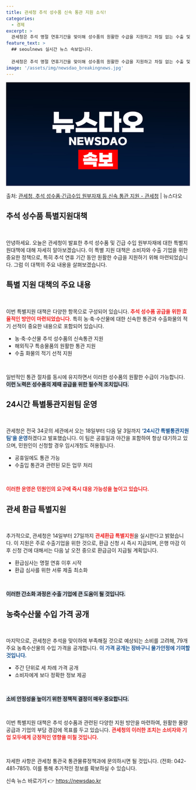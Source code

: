 ```yaml
---
title: 관세청 추석 성수품 신속 통관 지원 소식!
categories:
  - 경제
excerpt: >
  관세청은 추석 명절 연휴기간을 맞이해 성수품의 원활한 수급을 지원하고 차질 없는 수출 및 수출기업의 자금 부…
feature_text: >
  ## seoulnews 실시간 뉴스 속보입니다.

  관세청은 추석 명절 연휴기간을 맞이해 성수품의 원활한 수급을 지원하고 차질 없는 수출 및 수출기업의 자금 부…
image: '/assets/img/newsdao_breakingnews.jpg'
---
```


![뉴스다오 속보](/assets/img/newsdao_breakingnews.jpg)

<p>출처: <a href="https://newsdao.kr/1892" rel="dofollow">관세청, 추석 성수품·긴급수입 원부자재 등 신속 통관 지원 - 관세청</a> | 뉴스다오</p>

<h2 data-ke-size="size26">추석 성수품 특별지원대책</h2>

<p data-ke-size="size16">&nbsp;</p>

안녕하세요. 오늘은 관세청이 발표한 추석 성수품 및 긴급 수입 원부자재에 대한 특별지원대책에 대해 자세히 알아보겠습니다. 이 특별 지원 대책은 소비자와 수출 기업을 위한 중요한 정책으로, 특히 추석 연휴 기간 동안 원활한 수급을 지원하기 위해 마련되었습니다. 그럼 이 대책의 주요 내용을 살펴보겠습니다.

<h2 data-ke-size="size26">특별 지원 대책의 주요 내용</h2>

<p data-ke-size="size16">&nbsp;</p>

이번 특별지원 대책은 다양한 항목으로 구성되어 있습니다. <b><span style="color: #ee2323;">추석 성수품 공급을 위한 효율적인 방안이 마련되었습니다.</span></b> 특히 농·축·수산물에 대한 신속한 통관과 수출화물의 적기 선적이 중요한 내용으로 포함되어 있습니다.

<ul>
    <li>농·축·수산물 추석 성수품의 신속통관 지원</li>
    <li>해외직구 특송물품의 원활한 통관 지원</li>
    <li>수출 화물의 적기 선적 지원</li>
</ul>

<p data-ke-size="size16">&nbsp;</p>

일반적인 통관 절차를 동시에 유지하면서 이러한 성수품의 원활한 수급이 가능합니다. <b><span style="background-color: #21538527;">이런 노력은 성수품의 제때 공급을 위한 필수적 조치입니다.</span></b> 

<h2 data-ke-size="size26">24시간 특별통관지원팀 운영</h2>

<p data-ke-size="size16">&nbsp;</p>

관세청은 전국 34곳의 세관에서 오는 18일부터 다음 달 3일까지 <b><span style="color: #1a5490;">‘24시간 특별통관지원팀’을 운영</span></b>하겠다고 발표했습니다. 이 팀은 공휴일과 야간을 포함하여 항상 대기하고 있으며, 민원인이 신청할 경우 임시개청도 허용됩니다.

<ul>
    <li>공휴일에도 통관 가능</li>
    <li>수출입 통관과 관련된 모든 업무 처리</li>
</ul>

<p data-ke-size="size16">&nbsp;</p>

<b><span style="color: #ee2323;">이러한 운영은 민원인의 요구에 즉시 대응 가능성을 높이고 있습니다.</span></b> 

<h2 data-ke-size="size26">관세 환급 특별지원</h2>

<p data-ke-size="size16">&nbsp;</p>

추가적으로, 관세청은 14일부터 27일까지 <b><span style="color: #ee2323;">관세환급 특별지원</span></b>을 실시한다고 밝혔습니다. 이 지원은 주로 수출기업을 위한 것으로, 환급 신청 시 즉시 지급되며, 은행 마감 이후 신청 건에 대해서는 다음 날 오전 중으로 환급금이 지급될 계획입니다.

<ul>
    <li>환급심사는 명절 연휴 이후 시작</li>
    <li>환급 심사를 위한 서류 제출 최소화</li>
</ul>

<p data-ke-size="size16">&nbsp;</p>

<b><span style="background-color: #21538527;">이러한 간소화 과정은 수출 기업에 큰 도움이 될 것입니다.</span></b> 

<h2 data-ke-size="size26">농축수산물 수입 가격 공개</h2>

<p data-ke-size="size16">&nbsp;</p>

마지막으로, 관세청은 추석을 맞이하여 부족해질 것으로 예상되는 소비를 고려해, 79개 주요 농축수산물의 수입 가격을 공개합니다. <b><span style="color: #1a5490;">이 가격 공개는 장바구니 물가안정에 기여할 것입니다.</span></b>

<ul>
    <li>주간 단위로 세 차례 가격 공개</li>
    <li>소비자에게 보다 정확한 정보 제공</li>
</ul>

<p data-ke-size="size16">&nbsp;</p>

<b><span style="background-color: #21538527;">소비 안정성을 높이기 위한 정책적 결정이 매우 중요합니다.</span></b> 

<p data-ke-size="size16">&nbsp;</p>

이번 특별지원 대책은 추석 성수품과 관련된 다양한 지원 방안을 마련하여, 원활한 물량 공급과 기업의 부담 경감에 목표를 두고 있습니다. <b><span style="color: #ee2323;">관세청의 이러한 조치는 소비자와 기업 모두에게 긍정적인 영향을 미칠 것입니다.</span></b>

<p data-ke-size="size16">&nbsp;</p>

자세한 사항은 관세청 통관국 통관물류정책과에 문의하시면 될 것입니다. (전화: 042-481-7851). 이를 통해 추가적인 정보를 확보하실 수 있습니다.  

신속 뉴스 바로가기 👉 <a href="https://newsdao.kr" rel="dofollow">https://newsdao.kr</a>


